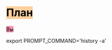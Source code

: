 # <mark style="background: #FFB86CA6;">План</mark>
<mark style="background: #FF5582A6;">Вы</mark>

export PROMPT_COMMAND='history -a'